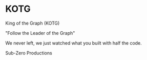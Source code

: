 # KOTG
King of the Graph (KOTG)

"Follow the Leader of the Graph"

We never left, we just watched what you built with half the code.

Sub-Zero Productions 
